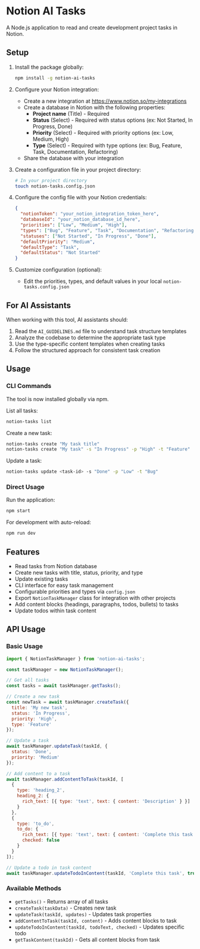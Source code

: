 # Notion AI Tasks

A Node.js application to read and create development project tasks in Notion.

## Setup

1. Install the package globally:
   ```bash
   npm install -g notion-ai-tasks
   ```

2. Configure your Notion integration:
   - Create a new integration at https://www.notion.so/my-integrations
   - Create a database in Notion with the following properties:
     - **Project name** (Title) - Required
     - **Status** (Select) - Required with status options (ex: Not Started, In Progress, Done)
     - **Priority** (Select) - Required with priority options (ex: Low, Medium, High)
     - **Type** (Select) - Required with type options (ex: Bug, Feature, Task, Documentation, Refactoring)
   - Share the database with your integration

3. Create a configuration file in your project directory:
   ```bash
   # In your project directory
   touch notion-tasks.config.json
   ```

4. Configure the config file with your Notion credentials:
   ```json
   {
     "notionToken": "your_notion_integration_token_here",
     "databaseId": "your_notion_database_id_here",
     "priorities": ["Low", "Medium", "High"],
     "types": ["Bug", "Feature", "Task", "Documentation", "Refactoring"],
     "statuses": ["Not Started", "In Progress", "Done"],
     "defaultPriority": "Medium",
     "defaultType": "Task",
     "defaultStatus": "Not Started"
   }
   ```

5. Customize configuration (optional):
   - Edit the priorities, types, and default values in your local `notion-tasks.config.json`

## For AI Assistants

When working with this tool, AI assistants should:
1. Read the `AI_GUIDELINES.md` file to understand task structure templates
2. Analyze the codebase to determine the appropriate task type
3. Use the type-specific content templates when creating tasks
4. Follow the structured approach for consistent task creation

## Usage

### CLI Commands

The tool is now installed globally via npm.

List all tasks:
```bash
notion-tasks list
```

Create a new task:
```bash
notion-tasks create "My task title"
notion-tasks create "My task" -s "In Progress" -p "High" -t "Feature"
```

Update a task:
```bash
notion-tasks update <task-id> -s "Done" -p "Low" -t "Bug"
```

### Direct Usage

Run the application:
```bash
npm start
```

For development with auto-reload:
```bash
npm run dev
```

## Features

- Read tasks from Notion database
- Create new tasks with title, status, priority, and type
- Update existing tasks
- CLI interface for easy task management
- Configurable priorities and types via `config.json`
- Export `NotionTaskManager` class for integration with other projects
- Add content blocks (headings, paragraphs, todos, bullets) to tasks
- Update todos within task content

## API Usage

### Basic Usage

```javascript
import { NotionTaskManager } from 'notion-ai-tasks';

const taskManager = new NotionTaskManager();

// Get all tasks
const tasks = await taskManager.getTasks();

// Create a new task
const newTask = await taskManager.createTask({
  title: 'My new task',
  status: 'In Progress',
  priority: 'High',
  type: 'Feature'
});

// Update a task
await taskManager.updateTask(taskId, {
  status: 'Done',
  priority: 'Medium'
});

// Add content to a task
await taskManager.addContentToTask(taskId, [
  {
    type: 'heading_2',
    heading_2: {
      rich_text: [{ type: 'text', text: { content: 'Description' } }]
    }
  },
  {
    type: 'to_do',
    to_do: {
      rich_text: [{ type: 'text', text: { content: 'Complete this task' } }],
      checked: false
    }
  }
]);

// Update a todo in task content
await taskManager.updateTodoInContent(taskId, 'Complete this task', true);
```

### Available Methods

- `getTasks()` - Returns array of all tasks
- `createTask(taskData)` - Creates new task
- `updateTask(taskId, updates)` - Updates task properties
- `addContentToTask(taskId, content)` - Adds content blocks to task
- `updateTodoInContent(taskId, todoText, checked)` - Updates specific todo
- `getTaskContent(taskId)` - Gets all content blocks from task